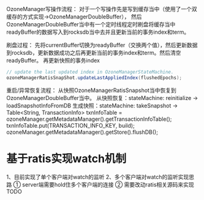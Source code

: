OzoneManager写操作流程：
对于一个写操作先是写到缓存当中（使用了一个双缓存的方式实现->OzoneManagerDoubleBuffer），
然后OzoneManagerDoubleBuffer当中有一个定时线程定时刷盘将缓存当中readyBuffer的数据写入到rocksdb当中去并且更新当前的事务index和term。

刷盘过程：
先将currentBuffer切换为readyBuffer（交换两个值），然后更新数据到rocksdb，更新数据成功之后再更新当前的事务index和term。然后清空readyBuffer。
再更新快照的事务index
```java
// update the last updated index in OzoneManagerStateMachine.
ozoneManagerRatisSnapShot.updateLastAppliedIndex(flushedEpochs);
```

重启/异常恢复流程：
从快照OzoneManagerRatisSnapshot当中恢复到OzoneManagerDoubleBuffer当中。
从快照恢复：stateMachine: reinitialize -> loadSnapshotInfoFromDB
生成快照：stateMachine: takeSnapshot ->
Table<String, TransactionInfo> txnInfoTable = ozoneManager.getMetadataManager().getTransactionInfoTable();
txnInfoTable.put(TRANSACTION_INFO_KEY, build);
ozoneManager.getMetadataManager().getStore().flushDB();

# 基于ratis实现watch机制
1、目前实现了单个客户端对watch的监听
2、多个客户端对watch的监听实现思路
① server端需要hold住多个客户端的连接
② 需要改动ratis相关源码来实现 TODO
